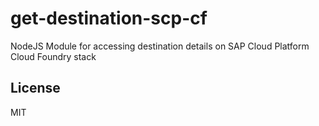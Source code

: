 # get-destination-scp-cf
NodeJS Module for accessing destination details on SAP Cloud Platform Cloud Foundry stack

## License
MIT
